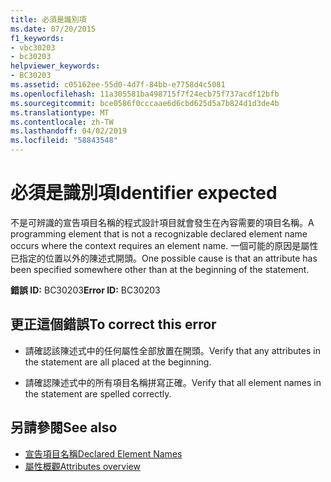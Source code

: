 ```yaml
---
title: 必須是識別項
ms.date: 07/20/2015
f1_keywords:
- vbc30203
- bc30203
helpviewer_keywords:
- BC30203
ms.assetid: c05162ee-55d0-4d7f-84bb-e7758d4c5081
ms.openlocfilehash: 11a305581ba498715f7f24ecb75f737acdf12bfb
ms.sourcegitcommit: bce0586f0cccaae6d6cbd625d5a7b824d1d3de4b
ms.translationtype: MT
ms.contentlocale: zh-TW
ms.lasthandoff: 04/02/2019
ms.locfileid: "58843548"
---
```

# <a name="identifier-expected"></a><span data-ttu-id="9624f-102">必須是識別項</span><span class="sxs-lookup"><span data-stu-id="9624f-102">Identifier expected</span></span>
<span data-ttu-id="9624f-103">不是可辨識的宣告項目名稱的程式設計項目就會發生在內容需要的項目名稱。</span><span class="sxs-lookup"><span data-stu-id="9624f-103">A programming element that is not a recognizable declared element name occurs where the context requires an element name.</span></span> <span data-ttu-id="9624f-104">一個可能的原因是屬性已指定的位置以外的陳述式開頭。</span><span class="sxs-lookup"><span data-stu-id="9624f-104">One possible cause is that an attribute has been specified somewhere other than at the beginning of the statement.</span></span>  
  
 <span data-ttu-id="9624f-105">**錯誤 ID:** BC30203</span><span class="sxs-lookup"><span data-stu-id="9624f-105">**Error ID:** BC30203</span></span>  
  
## <a name="to-correct-this-error"></a><span data-ttu-id="9624f-106">更正這個錯誤</span><span class="sxs-lookup"><span data-stu-id="9624f-106">To correct this error</span></span>  
  
-   <span data-ttu-id="9624f-107">請確認該陳述式中的任何屬性全部放置在開頭。</span><span class="sxs-lookup"><span data-stu-id="9624f-107">Verify that any attributes in the statement are all placed at the beginning.</span></span>  
  
-   <span data-ttu-id="9624f-108">請確認陳述式中的所有項目名稱拼寫正確。</span><span class="sxs-lookup"><span data-stu-id="9624f-108">Verify that all element names in the statement are spelled correctly.</span></span>  
  
## <a name="see-also"></a><span data-ttu-id="9624f-109">另請參閱</span><span class="sxs-lookup"><span data-stu-id="9624f-109">See also</span></span>

- [<span data-ttu-id="9624f-110">宣告項目名稱</span><span class="sxs-lookup"><span data-stu-id="9624f-110">Declared Element Names</span></span>](../../../visual-basic/programming-guide/language-features/declared-elements/declared-element-names.md)
- [<span data-ttu-id="9624f-111">屬性概觀</span><span class="sxs-lookup"><span data-stu-id="9624f-111">Attributes overview</span></span>](../../../visual-basic/programming-guide/concepts/attributes/index.md)

